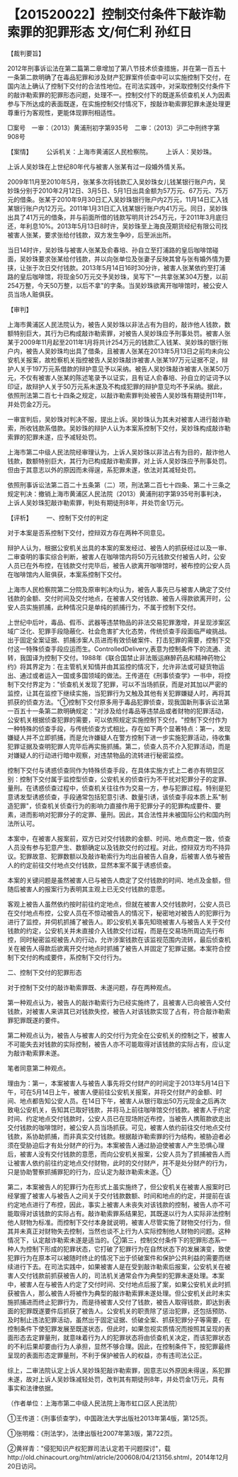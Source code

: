 # 【201520022】控制交付条件下敲诈勒索罪的犯罪形态 文/何仁利 孙红日

【裁判要旨】

2012年刑事诉讼法在第二篇第二章增加了第八节技术侦查措施，并在第一百五十一条第二款明确了在毒品犯罪和涉及财产犯罪案件侦查中可以实施控制下交付，在国内法上确认了控制下交付的合法性地位。在司法实践中，对采取控制交付条件下的敲诈勒索罪的犯罪形态问题，处理不一。控制交付下的既遂系侦查机关人为因素参与下所达成的表面既遂，在实施控制交付情况下，按敲诈勒索罪犯罪未遂处理更尊重行为客观性，更能体现罪刑相适性。

□案号　一审：（2013）黄浦刑初字第935号　二审：（2013）沪二中刑终字第908号

【案情】 　　公诉机关：上海市黄浦区人民检察院。 　　上诉人：吴妙珠。

上诉人吴妙珠在上世纪80年代与被害人张某有过一段婚外情关系。

2009年11月至2010年5月，张某多次将钱款汇入吴妙珠女儿钱某银行账户内，吴妙珠分别于2010年2月12日、3月5日、5月1日出具金额为57万元、67万元、75万元的借条。张某于2010年9月30日汇入吴妙珠银行账户内2万元，11月14日汇入钱某银行账户内12万元。2011年1月31日汇入钱某银行账户内41万元。同日，吴妙珠出具了41万元的借条，并与前面所借的钱款写明共计254万元，于2011年3月底归还，年利息10%。2013年5月13日8时许，吴妙珠至上海良茂期货经纪有限公司找被害人张某，要求张给付钱款，双方发生争吵，后至派出所。

当日14时许，吴妙珠与被害人张某及俞春培、孙自立至打浦路的皇后咖啡馆碰面，吴妙珠要求张某给付钱款，并以向张单位及张妻子反映其曾与张有婚外情为要挟，让张于次日交付钱款。2013年5月14日16时30分许，被害人张某依约至打浦路的皇后咖啡馆，将现金50万元交予吴妙珠，吴写下"一共拿张某304万整，以前254万整，今天50万整，以后不拿"的字条。当吴妙珠欲离开咖啡馆时，被公安人员当场人赃俱获。

【审判】

上海市黄浦区人民法院认为，被告人吴妙珠以非法占有为目的，敲诈他人钱款，数额特别巨大，其行为已构成敲诈勒索罪，对被告人吴妙珠应予刑事处罚。被害人张某于2009年11月起至2011年1月将共计254万元的钱款汇入钱某、吴妙珠的银行账户内，被告人吴妙珠均出具了借条，且被害人张某在2013年5月13日之前均未向公安机关报案，故检察机关指控被告人吴妙珠敲诈被害人张某197万元证据不足，辩护人关于197万元系借款的辩护意见予以采纳。被告人吴妙珠敲诈被害人张某50万元，不仅有被害人张某的陈述笔录予以证实，且有证人俞春培、孙自立的证词予以印证，故辩护人关于50万元系未遂及不构成犯罪的辩护意见均不予采纳。据此，依照刑法第二百七十四条之规定，以敲诈勒索罪判处被告人吴妙珠有期徒刑11年，并处罚金2万元。

一审宣判后，吴妙珠对判决不服，提出上诉。吴妙珠认为其未对被害人进行敲诈勒索，所收钱款系借款。吴妙珠的辩护人认为本案系控制下交付，吴妙珠构成敲诈勒索罪的犯罪未遂，应予减轻处罚。

上海市第二中级人民法院经审理认为，上诉人吴妙珠以非法占有为目的，敲诈他人钱款，数额特别巨大，其行为已构成敲诈勒索罪，对上诉人吴妙珠应予刑事处罚。但由于其意志以外的原因而未得逞，系犯罪未遂，依法对其减轻处罚。

依照刑事诉讼法第二百二十五条第（二）项，刑法第二百七十四条、第二十三条之规定判决：撤销上海市黄浦区人民法院（2013）黄浦刑初字第935号刑事判决，上诉人吴妙珠犯敲诈勒索罪，判处有期徒刑8年，并处罚金1万元。

【评析】 　　一、控制下交付的判定

对于本案是否系控制下交付，控辩双方存在两种不同意见。

辩护人认为，根据公安机关出具的本案的案发经过、被告人的抓获经过以及一审、二审查明的事实综合判断，被害人在咖啡馆内将50万元钱款交付被告人时，公安人员已在外布控，在钱款交付完毕后，被告人欲离开咖啡馆时，被布控的公安人员在咖啡馆内人赃俱获，本案系控制下交付。

上海市人民检察院第二分院及原审判决均认为，被告人事先已与被害人确定了交付钱款的金额、交付时间及交付地点，在被害人交付钱款、被告人得款欲离开时，公安人员实施抓捕，此种情况只是单纯的抓捕行为，不属于控制下交付。

上世纪中后叶，毒品、假币、武器等违禁物品的非法交易犯罪激增，并呈现涉案区域广泛化、犯罪手段隐蔽化、社会危害扩大化态势，传统侦查手段面临严峻挑战。出于固定全案证据、抓捕涉案人员进而有效侦破案件、打击犯罪的需要，控制下交付这一特殊侦查手段应运而生。ControlledDelivery,表意为控制条件下的流通、流转，我国译为控制下交付。1988年《联合国禁止非法贩运麻醉药品和精神药物公约》将其界定为：在主管机关知情并由其监控的情况下，允许非法或可疑货物运出、通过或者运入一国或多国领域的做法。王传道在《刑事侦查学》一书中，将控制下交付界定为："侦查机关发现了犯罪，可以不当场抓获，而是对其加以严密的监控，让其在监控下继续实施，当犯罪行为又触及其他有关犯罪嫌疑人时，再将其抓获的侦查方法。"①控制下交付原多用于毒品犯罪侦查，现我国新刑事诉讼法第一百五十一条第二款明确规定："对涉及给付毒品等违禁品或者财物的犯罪活动，公安机关根据侦查犯罪的需要，可以依照规定实施控制下交付。"控制下交付作为一种特殊的侦查手段，与传统侦查方式相比，存在如下两个显著特点：第一，发现嫌疑人并不立即抓捕，而是允许嫌疑人在警方控制下进一步实施犯罪活动，待收集犯罪证据及查明犯罪人完毕后再实施抓捕。第二，侦查人员不介入犯罪活动，而是对嫌疑人的行动进行暗中观察，对违禁物品的流转进行秘密监控。

控制下交付与诱惑侦查同作为特殊侦查手段，在具体实施方式上二者亦有明显区别：控制下交付属于监控型侦查，公安机关的侦查行为不干扰对犯罪分子的定罪、量刑。在诱惑侦查过程中，侦查机关往往作为交易一方，参与犯罪过程。特别是犯意诱发型诱惑侦查，手段通常包括犯意引诱、数量引诱，该侦查手段本质上系"制造犯罪"，侦查机关侦查行为的影响力直接作用于犯罪分子的犯罪构成要件、要素，进而影响对犯罪分子的定罪、量刑。因此，其合法性并未被国际公约和国内刑法所认可。

本案中，在被害人报案前，双方已对交付钱款的金额、时间、地点商定一致，侦查人员没有参与犯意产生、数额确定以及钱款交付的过程。对此，控辩双方均不持异议。犯罪故意、犯罪数额以及敲诈勒索行为均出自被告人自身，后被害人依与被告人的约定前往交付地点交付钱款，显然本案不属于诱惑侦查。

本案的关键问题是虽然被害人已与被告人商定了交付钱款的时间、地点及金额，但随后被害人的报案行为表明其主观上已无交付钱款的意愿。

客观上被告人虽然依约按时前往约定地点，但就在被害人交付钱款时，公安人员已在交付地点布控，公安人员在不惊动被告人的情况下，秘密地对被告人的犯罪行为进行了监控，并伺机抓捕了被告人。即公安机关事先知晓被害人与被告人关于交付钱款的约定，公安机关并未直接介入钱款交付过程，而是在交易场所周边先行布控，同时秘密监视被告人的行动，允许涉案钱款在该监视范围内流转，最后侦查机关在被告人得款后欲离开交付地点时抓捕了被告人并固定了犯罪证据。本案符合控制下交付的构成要件，系控制下交付行为。

二、控制下交付的犯罪形态

对于控制下交付的敲诈勒索罪既、未遂问题，存在两种观点。

第一种观点认为，被告人的敲诈勒索行为已经实施终了，且被害人已向被告人交付钱款，对被害人来讲其已对钱款失控，被告人对该钱款实现了占有，符合敲诈勒索罪犯罪既遂的要件。

第二种观点认为，被告人与被害人的交付行为完全在公安机关的控制之下，被害人不可能失去对钱款的实际控制，被告人亦不可能取得对该钱款的实际占有，应认定为敲诈勒索罪未遂。

笔者同意第二种观点。

理由为：第一，本案被害人与被告人事先将交付财产的时间定于2013年5月14日下午，可在5月14日上午，被害人便前往公安机关报案，并将交付财产的金额、时间、地点都告知公安人员。在14日下午，被害人从银行取出50万元现金之后再次致电公安机关，告知其已取好钱款，并将马上前往咖啡馆交付钱款。被害人于约定时间、约定地点交付钱款时，公安人员已在现场附近布控，当被告人携赃款欲走出交付钱款的咖啡馆时，被公安人员当场抓获。可见，被害人依约前往交付地点交付钱款，系协助抓捕，而非真实交付钱款。根据敲诈勒索罪的行为结构，被胁迫者必须在受胁迫后才有处分财产的行为。本案被告人通过胁迫使被害人产生恐惧心理后，被害人没有交付钱款的意愿，而向公安机关报案，公安人员为了抓捕被告人而让被害人依约前往约定地点交付财物，此时的交付财产，并不是处分财产的行为，只是协助警察抓捕罪犯的行为，应认定为敲诈勒索未遂。①

第二，本案被告人的犯罪行为在形式上虽实施终了，但公安机关在被害人报案时已经掌握了被害人与被告人之间关于交付钱款数额、时间和地点的约定，并提前在该约定地点进行了布控，因此，事实上被害人未丧失对该钱款的控制，被告人亦不可能取得对该钱款的实际占有。敲诈勒索罪系结果犯，其既遂以行为人实际非法控制他人财物为标准。而控制下交付本身就说明，被害人尽管实施了财物交付行为，但其并未真正对财物失去控制，当然也谈不上行为人实际控制他人财物的问题。这种情况下，认定敲诈勒索未遂是适当的。②第三，控制交付条件下的犯罪形态系一种人为控制下形成的犯罪状态，它打破了犯罪行为在自然状态下的发展演变，致使犯罪行为在原本可以被随时终止的情况下出于侦破案件和保护公共利益的需要而继续进行下去。在司法实践中，如果被害人是在受到敲诈勒索后报案，公安机关在被害人交付钱款前抓获被告人的，司法机关通常会作为典型的犯罪未遂处理。本案中，被害人在与被告人约定了交付时间、交付地点后报了案，如果公安机关此时抓获被告人，那么被告人将被作为典型的敲诈勒索罪未遂处理。但公安机关此时未实施抓捕进而终止犯罪行为，而是待被害人交付了钱款，被告人取得钱款，即达到表面的犯罪既遂要件后抓获了被告人。公安机关的职责除了惩治犯罪，还包括预防、及时制止违法犯罪活动，虽然出于固定证据、侦破全案、抓获犯罪分子等需要，在控制条件下使犯罪发展至既遂状态，但此时，如果忽视实质情况而按照其呈现的表面形态去定罪量刑，就意味着行为人的犯罪状态将由侦查机关决定，而该犯罪状态的不利后果却要由行为人承担，显然不够合理。因此，在控制条件下，按犯罪最终呈现的表面形态定罪量刑，不利于保护被告人的权益，亦有违司法公正。

综上，二审法院认定上诉人吴妙珠犯敲诈勒索罪，因意志以外原因未得逞，系犯罪未遂，故对上诉人吴妙珠减轻处罚，改判其有期徒刑8年，并处罚金1万元，具有事实和法律依据。

（作者单位：上海市第二中级人民法院上海市虹口区人民法院）

①王传道：《刑事侦查学》，中国政法大学出版社2013年第4版，第125页。

①张明楷：《刑法学》，法律出版社2007年第3版，第722页。

②黄祥青："侵犯知识产权犯罪司法认定若干问题探讨"，载http://old.chinacourt.org/html/atricle/200608/04/213156.shtml，2014年12月20日访问。